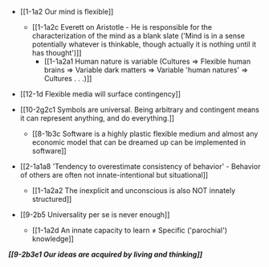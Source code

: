 - [[1-1a2 Our mind is flexible]]
	- [[1-1a2c Everett on Aristotle - He is responsible for the characterization of the mind as a blank slate ('Mind is in a sense potentially whatever is thinkable, though actually it is nothing until it has thought')]]
		- [[1-1a2a1 Human nature is variable (Cultures ⇒ Flexible human brains ⇒ Variable dark matters ⇒ Variable 'human natures' ⇒ Cultures . . .)]]

- [[12-1d Flexible media will surface contingency]]

- [[10-2g2c1 Symbols are universal. Being arbitrary and contingent means it can represent anything, and do everything.]]
	- [[8-1b3c Software is a highly plastic flexible medium and almost any economic model that can be dreamed up can be implemented in software]]

- [[2-1a1a8 'Tendency to overestimate consistency of behavior' - Behavior of others are often not innate-intentional but situational]]
	- [[1-1a2a2 The inexplicit and unconscious is also NOT innately structured]]

- [[9-2b5 Universality per se is never enough]]
	- [[1-1a2d An innate capacity to learn ≠ Specific ('parochial') knowledge]]

***[[9-2b3e1 Our ideas are acquired by living and thinking]]***